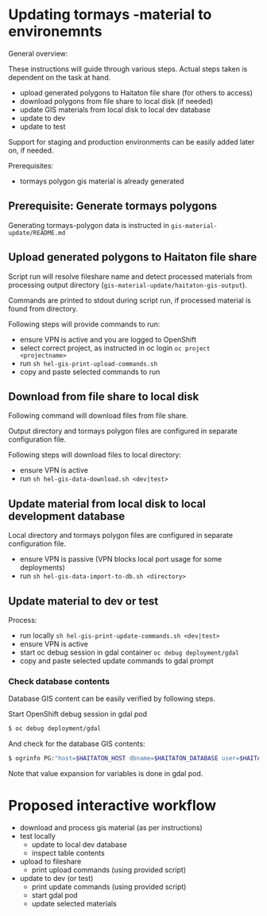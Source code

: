 # Updating tormays -material to environemnts

General overview:

These instructions will guide through various steps. Actual steps
taken is dependent on the task at hand.

- upload generated polygons to Haitaton file share (for others to access)
- download polygons from file share to local disk (if needed)
- update GIS materials from local disk to local dev database
- update to dev
- update to test

Support for staging and production environments can be easily added later on, if needed.

Prerequisites:

- tormays polygon gis material is already generated

## Prerequisite: Generate tormays polygons

Generating tormays-polygon data is instructed in `gis-material-update/README.md`

## Upload generated polygons to Haitaton file share

Script run will resolve fileshare name and detect processed materials from
processing output directory (`gis-material-update/haitaton-gis-output`).

Commands are printed to stdout during script run, if processed material is found from directory.

Following steps will provide commands to run:

- ensure VPN is active and you are logged to OpenShift
- select correct project, as instructed in oc login `oc project <projectname>`
- run `sh hel-gis-print-upload-commands.sh`
- copy and paste selected commands to run

## Download from file share to local disk

Following command will download files from file share.

Output directory and tormays polygon files are configured in separate configuration file.

Following steps will download files to local directory:

- ensure VPN is active
- run `sh hel-gis-data-download.sh <dev|test>`

## Update material from local disk to local development database

Local directory and tormays polygon files are configured in separate configuration file.

- ensure VPN is passive (VPN blocks local port usage for some deployments)
- run `sh hel-gis-data-import-to-db.sh <directory>`

## Update material to dev or test

Process:

- run locally `sh hel-gis-print-update-commands.sh <dev|test>`
- ensure VPN is active
- start oc debug session in gdal container `oc debug deployment/gdal`
- copy and paste selected update commands to gdal prompt

### Check database contents

Database GIS content can be easily verified by following steps.

Start OpenShift debug session in gdal pod

```sh
$ oc debug deployment/gdal
```

And check for the database GIS contents:

```sh
$ ogrinfo PG:"host=$HAITATON_HOST dbname=$HAITATON_DATABASE user=$HAITATON_USER password=$HAITATON_PASSWORD sslmode=require"
```

Note that value expansion for variables is done in gdal pod.

# Proposed interactive workflow

- download and process gis material (as per instructions)
- test locally
  - update to local dev database
  - inspect table contents
- upload to fileshare
  - print upload commands (using provided script)
- update to dev (or test)
  - print update commands (using provided script)
  - start gdal pod
  - update selected materials
